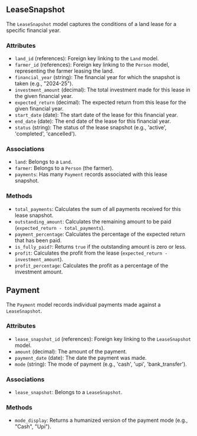 
## LeaseSnapshot

The `LeaseSnapshot` model captures the conditions of a land lease for a specific financial year.

### Attributes

- `land_id` (references): Foreign key linking to the `Land` model.
- `farmer_id` (references): Foreign key linking to the `Person` model, representing the farmer leasing the land.
- `financial_year` (string): The financial year for which the snapshot is taken (e.g., "2024-25").
- `investment_amount` (decimal): The total investment made for this lease in the given financial year.
- `expected_return` (decimal): The expected return from this lease for the given financial year.
- `start_date` (date): The start date of the lease for this financial year.
- `end_date` (date): The end date of the lease for this financial year.
- `status` (string): The status of the lease snapshot (e.g., 'active', 'completed', 'cancelled').

### Associations

- `land`: Belongs to a `Land`.
- `farmer`: Belongs to a `Person` (the farmer).
- `payments`: Has many `Payment` records associated with this lease snapshot.

### Methods

- `total_payments`: Calculates the sum of all payments received for this lease snapshot.
- `outstanding_amount`: Calculates the remaining amount to be paid (`expected_return - total_payments`).
- `payment_percentage`: Calculates the percentage of the expected return that has been paid.
- `is_fully_paid?`: Returns `true` if the outstanding amount is zero or less.
- `profit`: Calculates the profit from the lease (`expected_return - investment_amount`).
- `profit_percentage`: Calculates the profit as a percentage of the investment amount.

## Payment

The `Payment` model records individual payments made against a `LeaseSnapshot`.

### Attributes

- `lease_snapshot_id` (references): Foreign key linking to the `LeaseSnapshot` model.
- `amount` (decimal): The amount of the payment.
- `payment_date` (date): The date the payment was made.
- `mode` (string): The mode of payment (e.g., 'cash', 'upi', 'bank_transfer').

### Associations

- `lease_snapshot`: Belongs to a `LeaseSnapshot`.

### Methods

- `mode_display`: Returns a humanized version of the payment mode (e.g., "Cash", "Upi").
